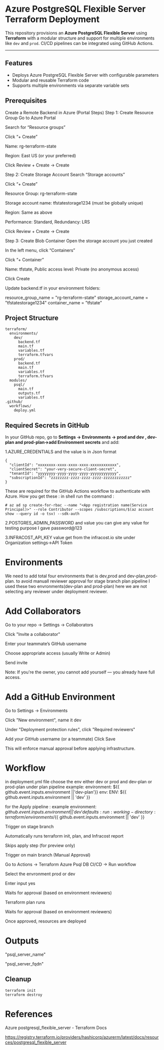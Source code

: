 # Azure PostgreSQL Flexible Server Terraform Deployment

This repository provisions an **Azure PostgreSQL Flexible Server** using **Terraform** with a modular structure and support for multiple environments like `dev` and `prod`. CI/CD pipelines can be integrated using GitHub Actions.

---

##  Features

- Deploys Azure PostgreSQL Flexible Server with configurable parameters
- Modular and reusable Terraform code
- Supports multiple environments via separate variable sets

## Prerequisites
Create a Remote Backend in Azure (Portal Steps)
Step 1: Create Resource Group
Go to Azure Portal

Search for “Resource groups”

Click “+ Create”

Name: rg-terraform-state

Region: East US (or your preferred)

Click Review + Create → Create

 Step 2: Create Storage Account
Search “Storage accounts”

Click “+ Create”

Resource Group: rg-terraform-state

Storage account name: tfstatestorage1234 (must be globally unique)

Region: Same as above

Performance: Standard, Redundancy: LRS

Click Review + Create → Create

 Step 3: Create Blob Container
Open the storage account you just created

In the left menu, click “Containers”

Click “+ Container”

Name: tfstate, Public access level: Private (no anonymous access)

Click Create

Update backend.tf in your environment folders:

resource_group_name  = "rg-terraform-state"
storage_account_name = "tfstatestorage1234"
container_name       = "tfstate"



 ## Project Structure

```
terraform/
  environments/
    dev/
      backend.tf
      main.tf
      variables.tf
      terraform.tfvars
    prod/
      backend.tf
      main.tf
      variables.tf
      terraform.tfvars
  modules/
    psql/
      main.tf
      outputs.tf
      variables.tf
.github/
  workflows/
    deploy.yml
```

##  Required Secrets in GitHub

In your GitHub repo, go to **Settings → Environments → prod and dev , dev-plan and prod-plan->add Environment secrets** and add:

1.AZURE_CREDENTIALS  and the value is in Json format

```
{
  "clientId": "xxxxxxxx-xxxx-xxxx-xxxx-xxxxxxxxxxxx",
  "clientSecret": "your-very-secure-client-secret",
  "tenantId": "yyyyyyyy-yyyy-yyyy-yyyy-yyyyyyyyyyyy",
  "subscriptionId": "zzzzzzzz-zzzz-zzzz-zzzz-zzzzzzzzzzzz"
}
```

These are required for the GitHub Actions workflow to authenticate with Azure.
How you get these : in shell run the command :
```
# az ad sp create-for-rbac --name "<App registration name(Service Principal)>" --role Contributor --scopes /subscriptions/$(az account show --query id -o tsv) --sdk-auth
```
2.POSTGRES_ADMIN_PASSWORD  and value you can give any value for testing purpose I gave password@123

3.INFRACOST_API_KEY  value get from the infracost.io site under Organization settings->API Token

# Environments
We need to add total four environments that is dev,prod and dev-plan,prod-plan. to avoid manuall reviewer approval for stage branch plan pipeline I used these two envronments(dev-plan and prod-plan) here we are not selecting any reviewer under deployment reviewer.

# Add Collaborators
Go to your repo → Settings → Collaborators

Click "Invite a collaborator"

Enter your teammate’s GitHub username

Choose appropriate access (usually Write or Admin)

Send invite

Note: If you're the owner, you cannot add yourself — you already have full access.

# Add a GitHub Environment

Go to Settings → Environments

Click "New environment", name it dev

Under "Deployment protection rules", click "Required reviewers"

Add your GitHub username (or a teammate)
Click Save

This will enforce manual approval before applying infrastructure.

# Workflow
in deployment.yml file choose the env either dev or prod and dev-plan or prod-plan under plan pipeline
example:
environment: ${{ github.event.inputs.environment ||'dev-plan'}}
env:
      ENV: ${{ github.event.inputs.environment || 'dev' }}

for the Apply pipeline  :
example
 environment: ${{ github.event.inputs.environment || 'dev' }}
    defaults:
      run:
        working-directory: terraform/environments/${{ github.event.inputs.environment || 'dev' }}


 Trigger on stage branch

Automatically runs terraform init, plan, and Infracost report

Skips apply step (for preview only)

 Trigger on main branch (Manual Approval)

Go to Actions → Terraform Azure Psql DB CI/CD → Run workflow

Select the envronment prod or dev

Enter input yes

Waits for approval (based on environment reviewers)

Terraform plan runs

Waits for approval (based on environment reviewers)

Once approved, resources are deployed

# Outputs
"psql_server_name"

"psql_server_fqdn" 

##  Cleanup
```terminal
terraform init
terraform destroy 
```

# References
Azure postgresql_flexible_server - Terraform Docs

https://registry.terraform.io/providers/hashicorp/azurerm/latest/docs/resources/postgresql_flexible_server
 
 